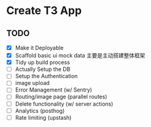 # Create T3 App

## TODO

- [x] Make it Deployable
- [x] Scaffold basic ui mock data 主要是主动搭建整体框架
- [x] Tidy up build process
- [ ] Actually Setup the DB
- [ ] Setup the Authentication
- [ ] image upload
- [ ] Error Management (w/ Sentry)
- [ ] Routing/image page (parallel routes)
- [ ] Delete functionality (w/ server actions)
- [ ] Analytics (posthog)
- [ ] Rate limiting (upstash)
